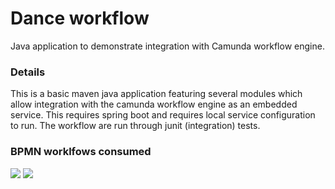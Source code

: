 # Dance workflow #

Java application to demonstrate integration with Camunda workflow engine.


### Details ###
This is a basic maven java application featuring several modules which allow integration with the camunda workflow engine as an embedded service.
This requires spring boot and requires local service configuration to run. The workflow are run through junit (integration) tests.

### BPMN worklfows consumed ###
![](https://github.com/DarraghMcC/danceWorfklow/blob/master/readmeImages/tango-BPMN.png?raw=true)
![](https://github.com/DarraghMcC/danceWorfklow/blob/master/readmeImages/walllhug-BPMN.png?raw=true)





